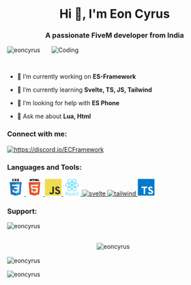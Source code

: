 <h1 align="center">Hi 👋, I'm Eon Cyrus</h1>
<h3 align="center">A passionate FiveM developer from India</h3>
<img align="right" alt="Coding" width="400" src="https://cdn.dribbble.com/users/1162077/screenshots/3848914/programmer.gif">
<p align="left"> <img src="https://komarev.com/ghpvc/?username=eoncyrus&label=Profile%20views&color=0e75b6&style=flat" alt="eoncyrus" /> </p>

<p align="left"> <a href="https://twitter.com/" target="blank"><img src="https://img.shields.io/twitter/follow/?logo=twitter&style=for-the-badge" alt="" /></a> </p>

- 🔭 I’m currently working on **ES-Framework**

- 🌱 I’m currently learning **Svelte, TS, JS, Tailwind**

- 🤝 I’m looking for help with **ES Phone**

- 💬 Ask me about **Lua, Html**

<h3 align="left">Connect with me:</h3>
<p align="left">
<a href="https://discord.gg/https://discord.io/ECFramework" target="blank"><img align="center" src="https://raw.githubusercontent.com/rahuldkjain/github-profile-readme-generator/master/src/images/icons/Social/discord.svg" alt="https://discord.io/ECFramework" height="30" width="40" /></a>
</p>

<h3 align="left">Languages and Tools:</h3>
<p align="left"> <a href="https://www.w3schools.com/css/" target="_blank" rel="noreferrer"> <img src="https://raw.githubusercontent.com/devicons/devicon/master/icons/css3/css3-original-wordmark.svg" alt="css3" width="40" height="40"/> </a> <a href="https://www.w3.org/html/" target="_blank" rel="noreferrer"> <img src="https://raw.githubusercontent.com/devicons/devicon/master/icons/html5/html5-original-wordmark.svg" alt="html5" width="40" height="40"/> </a> <a href="https://developer.mozilla.org/en-US/docs/Web/JavaScript" target="_blank" rel="noreferrer"> <img src="https://raw.githubusercontent.com/devicons/devicon/master/icons/javascript/javascript-original.svg" alt="javascript" width="40" height="40"/> </a> <a href="https://reactjs.org/" target="_blank" rel="noreferrer"> <img src="https://raw.githubusercontent.com/devicons/devicon/master/icons/react/react-original-wordmark.svg" alt="react" width="40" height="40"/> </a> <a href="https://svelte.dev" target="_blank" rel="noreferrer"> <img src="https://upload.wikimedia.org/wikipedia/commons/1/1b/Svelte_Logo.svg" alt="svelte" width="40" height="40"/> </a> <a href="https://tailwindcss.com/" target="_blank" rel="noreferrer"> <img src="https://www.vectorlogo.zone/logos/tailwindcss/tailwindcss-icon.svg" alt="tailwind" width="40" height="40"/> </a> <a href="https://www.typescriptlang.org/" target="_blank" rel="noreferrer"> <img src="https://raw.githubusercontent.com/devicons/devicon/master/icons/typescript/typescript-original.svg" alt="typescript" width="40" height="40"/> </a> </p>

<h3 align="left">Support:</h3>
<p><a href="https://ko-fi.com/eoncyrus"> <img align="left" src="https://cdn.ko-fi.com/cdn/kofi3.png?v=3" height="50" width="210" alt="eoncyrus" /></a></p><br><br>

<p>&nbsp;<img align="left" src="https://github-readme-stats.vercel.app/api/top-langs?username=eoncyrus&show_icons=true&locale=en&layout=compact" alt="eoncyrus" /></p>

<p><img align="center" src="https://github-readme-stats.vercel.app/api?username=eoncyrus&show_icons=true&locale=en" alt="eoncyrus" /></p>

<p><img align="center" src="https://github-readme-streak-stats.herokuapp.com/?user=eoncyrus&" alt="eoncyrus" /></p>
